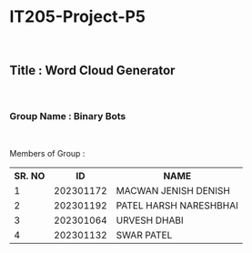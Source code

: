 # IT205-Project-P5
<br>
<h2>Title : Word Cloud Generator </h2>
<br>
<h3>Group Name : Binary Bots</h3>
<br>
<p>Members of Group : </p>
<table>
    <tr>
        <th>SR. NO</th>
        <th>ID</th>
        <th>NAME</th>
    </tr>
    <tr>
        <td>1</td>
        <td>202301172</td>
        <td>MACWAN JENISH DENISH</td>
    </tr>
    <tr>
         <td>2</td>
        <td>202301192</td>
        <td>PATEL HARSH NARESHBHAI</td>
    </tr>
    <tr>
         <td>3</td>
        <td>202301064</td>
        <td>URVESH DHABI</td>
    </tr>
    <tr>
         <td>4</td>
        <td>202301132</td>
        <td>SWAR PATEL</td>
    </tr>
</table>